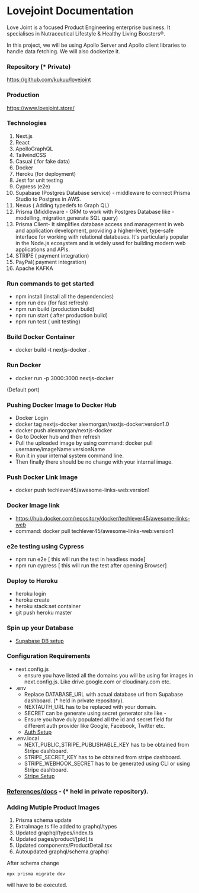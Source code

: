 # Lovejoint Documentation

Love Joint is a  focused  Product Engineering enterprise business. It specialises in Nutraceutical  Lifestyle & Healthy Living Boosters®.

In this project, we will be using Apollo Server and Apollo client libraries to handle data fetching. We will also dockerize it. 

### Repository (* Private)

https://github.com/kukuu/lovejoint

### Production

https://www.lovejoint.store/

### Technologies

1. Next.js
2. React  
3. ApolloGraphQL 
4. TailwindCSS
5. Casual ( for fake data)
6. Docker
7. Heroku (for deployment) 
8. Jest for unit testing
9. Cypress (e2e)
10. Supabase (Postgres Database service) - middleware to connect Prisma Studio to Postgres in AWS. 
11. Nexus ( Adding typedefs to Graph QL)
12. Prisma (Middleware -  ORM to work with Postgres Database like - modelling, migration,generate SQL query)
13. Prisma Client- It simplifies database access and management in web and application development, providing a higher-level, type-safe interface for working with
relational databases. It's particularly popular in the Node.js ecosystem and is widely used for building modern web applications and APIs.
14. STRIPE ( payment integration)
15. PayPal( payment integration)
16. Apache KAFKA

### Run commands to get started

- npm install (install all the dependencies)
- npm run dev (for fast refresh)
- npm run build (production build)
- npm run start ( after production build)
- npm run test ( unit testing)

### Build Docker Container

- docker build -t nextjs-docker .

### Run Docker

- docker run -p 3000:3000 nextjs-docker

(Default port)

### Pushing Docker Image to Docker Hub

- Docker Login
- docker tag nextjs-docker alexmorgan/nextjs-docker:version1.0
- docker push alexmorgan/nextjs-docker
- Go to Docker hub and then refresh
- Pull the uploaded image by using command: docker pull username/imageName:versionName
- Run it in your internal system command line.
- Then finally there should be no change with your internal image.

### Push Docker Link Image

- docker push techlever45/awesome-links-web:version1

### Docker Image link

- https://hub.docker.com/repository/docker/techlever45/awesome-links-web
- command: docker pull techlever45/awesome-links-web:version1

### e2e testing using Cypress

- npm run e2e [ this will run the test in headless mode]
- npm run cypress [ this will run the test after opening Browser]

### Deploy to Heroku

- heroku login
- heroku create
- heroku stack:set container
- git push heroku master

### Spin up your Database

- [Supabase DB setup](docs/databaseSetup.md)

### Configuration Requirements

- next.config.js
  - ensure you have listed all the domains you will be using for images in next.config.js. Like drive.google.com or cloudinary.com etc.
- .env
  - Replace DATABASE_URL with actual database url from Supabase dashboard. (* held in private repository).
  - NEXTAUTH_URL has to be replaced with your domain.
  - SECRET can be generate using secret generator site like -
  - Ensure you have duly populated all the id and secret field for different auth provider like Google, Facebook, Twitter etc.
  - [ Auth Setup](docs/authProviders.md)
- .env.local
  - NEXT_PUBLIC_STRIPE_PUBLISHABLE_KEY has to be obtained from Stripe dashboard.
  - STRIPE_SECRET_KEY has to be obtained from stripe dashboard.
  - STRIPE_WEBHOOK_SECRET has to be generated using CLI or using Stripe dashboard.
  - [Stripe Setup](docs/stripeSetup.md)

### [References/docs](docs/allReferences.md) - (* held in private repository).

### Adding Mutiple Product Images
1. Prisma schema update
2. ExtraImage.ts file added to graphql/types
3. Updated graphql/types/index.ts
4. Updated pages/product/[pid].ts
5. Updated components/ProductDetail.tsx
6. Autoupdated graphql/schema.graphql

After schema change 

```
npx prisma migrate dev

```
will have to be executed.
